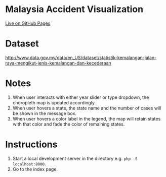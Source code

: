 # Malaysia Accident Visualization
[Live on GitHub Pages](https://johnkhor.github.io/university-assignments/Malaysia%20Accident%20Visualization/index.html)

# Dataset
http://www.data.gov.my/data/en_US/dataset/statistik-kemalangan-jalan-raya-mengikut-jenis-kemalangan-dan-kecederaan

# Notes
1. When user interacts with either year slider or type dropdown, the choropleth map is updated accordingly.
2. When user hovers a state, the state name and the number of cases will be shown in the message box.
3. When user hovers a color label in the legend, the map will retain states with that color and fade the color of remaining states.

# Instructions
1. Start a local development server in the directory e.g. `php -S localhost:8000`.
2. Go to the index page.
